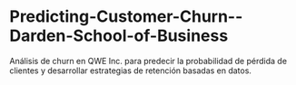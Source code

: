# Predicting-Customer-Churn--Darden-School-of-Business
Análisis de churn en QWE Inc. para predecir la probabilidad de pérdida de clientes y desarrollar estrategias de retención basadas en datos.
